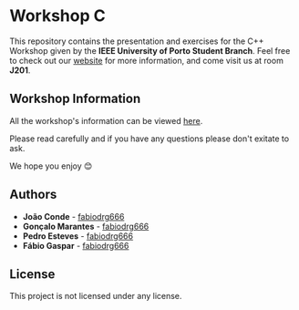 # Workshop C

This repository contains the presentation and exercises for the C++ Workshop given by the **IEEE University of Porto Student Branch**. Feel free to check out our [website](https://up.ieee-pt.org/) for more information, and come visit us at room **J201**.

## Workshop Information

All the workshop's information can be viewed [here](https://github.com/ieeeupsb/workshop_cpp/wiki).

Please read carefully and if you have any questions please don't exitate to ask.

We hope you enjoy 😊

## Authors

* **João Conde** - [fabiodrg666](https://github.com/joao-conde)
* **Gonçalo Marantes** - [fabiodrg666](https://github.com/Marantesss)
* **Pedro Esteves** - [fabiodrg666](https://github.com/pemesteves)
* **Fábio Gaspar** - [fabiodrg666](https://github.com/fabiodrg666)

## License

This project is not licensed under any license.
